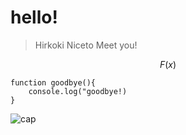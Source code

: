 # hello!

>Hirkoki
Niceto Meet you!

$$
F(x)
$$

```
function goodbye(){
    console.log("goodbye!)
}
```
![cap](img/graph1.png)

